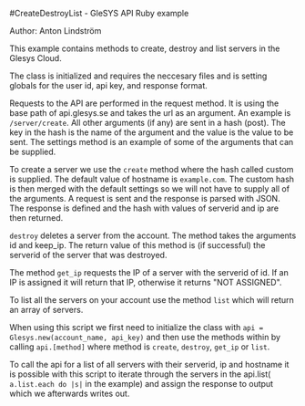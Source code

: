 #CreateDestroyList - GleSYS API Ruby example

Author: Anton Lindström

This example contains methods to create, destroy and list servers in the Glesys Cloud.

The class is initialized and requires the neccesary files and is setting globals for the user id, api key, and response format.

Requests to the API are performed in the request method. It is using the base path of api.glesys.se and takes the url as an argument. An example is `/server/create`. All other arguments (if any) are sent in a hash (post). The key in the hash is the name of the argument and the value is the value to be sent. The settings method is an example of some of the arguments that can be supplied.

To create a server we use the `create` method where the hash called custom is supplied. The default value of hostname is `example.com`. The custom hash is then merged with the default settings so we will not have to supply all of the arguments. A request is sent and the response is parsed with JSON. The response is defined and the hash with values of serverid and ip are then returned.

`destroy` deletes a server from the account. The method takes the arguments id and keep_ip. The return value of this method is (if successful) the serverid of the server that was destroyed.

The method `get_ip` requests the IP of a server with the serverid of id. If an IP is assigned it will return that IP, otherwise it returns "NOT ASSIGNED".

To list all the servers on your account use the method `list` which will return an array of servers.

When using this script we first need to initialize the class with `api = Glesys.new(account_name, api_key)` and then use the methods within by calling `api.[method]` where method is `create`, `destroy`, `get_ip` or `list`.

To call the api for a list of all servers with their serverid, ip and hostname it is possible with this script to iterate through the servers in the api.list( `a.list.each do |s|` in the example) and assign the response to output which we afterwards writes out.
